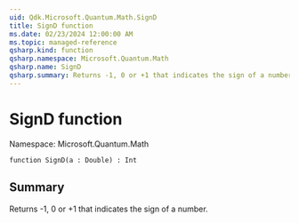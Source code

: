 ```yaml
---
uid: Qdk.Microsoft.Quantum.Math.SignD
title: SignD function
ms.date: 02/23/2024 12:00:00 AM
ms.topic: managed-reference
qsharp.kind: function
qsharp.namespace: Microsoft.Quantum.Math
qsharp.name: SignD
qsharp.summary: Returns -1, 0 or +1 that indicates the sign of a number.
---
```


# SignD function

Namespace: Microsoft.Quantum.Math

```qsharp
function SignD(a : Double) : Int
```

## Summary
Returns -1, 0 or +1 that indicates the sign of a number.
